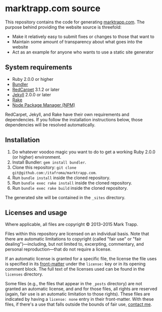 # marktrapp.com source

This repository contains the code for generating [marktrapp.com][1]. The purpose behind providing the website source is threefold:

* Make it relatively easy to submit fixes or changes to those that want to
* Maintain some amount of transparency about what goes into the website
* Act as an example for anyone who wants to use a static site generator

## System requirements

* Ruby 2.0.0 or higher
* [Bundler][2]
* [RedCarpet][3] 3.1.2 or later
* [Jekyll][4] 2.0.0 or later
* [Rake][5]
* [Node Package Manager (NPM)][6]

RedCarpet, Jekyll, and Rake have their own requirements and dependencies. If you follow the installation instructions below, those dependencies will be resolved automatically.

## Installation

1. Do whatever voodoo magic you want to do to get a working Ruby 2.0.0 (or higher) environment.
2. Install Bundler: `gem install bundler`.
3. Clone this repository: `git clone git@github.com:/itafroma/marktrapp.com`.
4. Run `bundle install` inside the cloned repository.
5. Run `bundle exec rake install` inside the cloned repository.
6. Run `bundle exec rake build` inside the cloned repository.

The generated site will be contained in the `_sites` directory.

## Licenses and usage

Where applicable, all files are copyright © 2013–2015 Mark Trapp.

Files within this repository are licensed on an individual basis. Note that there are automatic limitations to copyright (called "fair use" or "fair dealing")—including, but not limited to, excerpting, commentary, and personal reproduction—that do not require a license.

If an automatic license is granted for a specific file, the license the file uses is specified in its [front-matter][7] under the `license:` key or in its opening comment block. The full text of the licenses used can be found in the `licenses` directory.

Some files (e.g., the files that appear in the `_posts` directory) are not granted an automatic license, and and for those files, all rights are reserved (again, fair use is an automatic limitation to those rights). These files are indicated by having a `license: none` entry in their front-matter. With these files, if there's a use that falls outside the bounds of fair use, [contact me][8].

[1]: http://marktrapp.com "Mark Trapp’s website"
[2]: http://bundler.io "Bundler website"
[3]: https://github.com/vmg/redcarpet "RedCarpet repository"
[4]: https://github.com/jekyll/jekyll "Jekyll repository"
[5]: http://rake.rubyforge.org "RAKE - Ruby Make"
[6]: http://npmjs.org "NPM website"
[7]: http://jekyllrb.com/docs/frontmatter/ "Jekyll: Front-matter"
[8]: http://marktrapp.com/contact "Contact Mark Trapp"
